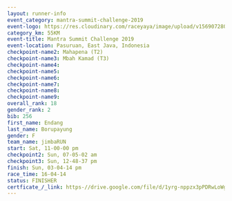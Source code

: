```yaml
---
layout: runner-info 
event_category: mantra-summit-challenge-2019 
event-logo: https://res.cloudinary.com/raceyaya/image/upload/v1569072809/logo/mantra-image_segrbx.jpg
category_km: 55KM 
event-title: Mantra Summit Challenge 2019 
event-location: Pasuruan, East Java, Indonesia 
checkpoint-name2: Mahapena (T2) 
checkpoint-name3: Mbah Kamad (T3) 
checkpoint-name4: 
checkpoint-name5: 
checkpoint-name6: 
checkpoint-name7: 
checkpoint-name8: 
checkpoint-name9: 
overall_rank: 18
gender_rank: 2
bib: 256
first_name: Endang
last_name: Borupayung
gender: F
team_name: jimbaRUN
start: Sat, 11-00-00 pm
checkpoint2: Sun, 07-05-02 am
checkpoint3: Sun, 12-48-37 pm
finish: Sun, 03-04-14 pm
race_time: 16-04-14
status: FINISHER
certficate_/_link: https-//drive.google.com/file/d/1yrg-nppzx3pPDRwLoWg4V2af4vXNZNRx/view?usp=sharing
---
```

